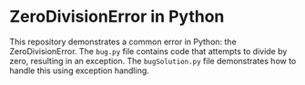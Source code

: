 # ZeroDivisionError in Python

This repository demonstrates a common error in Python: the ZeroDivisionError.  The `bug.py` file contains code that attempts to divide by zero, resulting in an exception. The `bugSolution.py` file demonstrates how to handle this using exception handling.